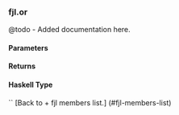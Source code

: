 ### fjl.or
@todo - Added documentation here.

#### Parameters

#### Returns
 
#### Haskell Type
``
[Back to  + fjl members list.]
(#fjl-members-list)
